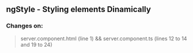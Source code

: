 ## ngStyle - Styling elements Dinamically ##

### Changes on: ###
> server.component.html (line 1)  && server.component.ts (lines 12 to 14 and 19 to 24)